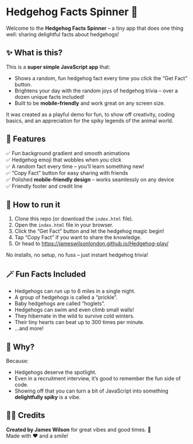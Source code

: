 # Hedgehog Facts Spinner 🦔

Welcome to the **Hedgehog Facts Spinner** – a tiny app that does one thing well: sharing delightful facts about hedgehogs!

## ✨ What is this?

This is a **super simple JavaScript app** that:
- Shows a random, fun hedgehog fact every time you click the “Get Fact” button.
- Brightens your day with the random joys of hedgehog trivia – over a dozen unique facts included!
- Built to be **mobile-friendly** and work great on any screen size.

It was created as a playful demo for fun, to show off creativity, coding basics, and an appreciation for the spiky legends of the animal world.

## 🦔 Features

✅ Fun background gradient and smooth animations  
✅ Hedgehog emoji that wobbles when you click  
✅ A random fact every time – you’ll learn something new!  
✅ “Copy Fact” button for easy sharing with friends  
✅ Polished **mobile-friendly design** – works seamlessly on any device  
✅ Friendly footer and credit line

## 🚀 How to run it

1. Clone this repo (or download the `index.html` file).  
2. Open the `index.html` file in your browser.  
3. Click the “Get Fact” button and let the hedgehog magic begin!  
4. Tap “Copy Fact” if you want to share the knowledge.
5. Or head to https://jameswilsonlondon.github.io/Hedgehog-play/

No installs, no setup, no fuss – just instant hedgehog trivia!

## 🪄 Fun Facts Included

- Hedgehogs can run up to 6 miles in a single night.
- A group of hedgehogs is called a “prickle”.
- Baby hedgehogs are called “hoglets”.
- Hedgehogs can swim and even climb small walls!
- They hibernate in the wild to survive cold winters.
- Their tiny hearts can beat up to 300 times per minute.
- ...and more!

## 🎨 Why?

Because:
- Hedgehogs deserve the spotlight.
- Even in a recruitment interview, it’s good to remember the fun side of code.
- Showing off that you can turn a bit of JavaScript into something **delightfully spiky** is a vibe.

## 👨‍💻 Credits

**Created by James Wilson** for great vibes and good times. 🦔  
Made with ❤️ and a smile!
